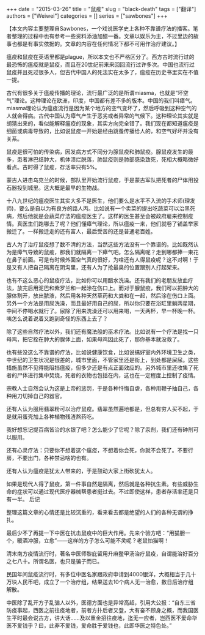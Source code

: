 +++ 
date = "2015-03-26"
title = "鼠疫"
slug = "black-death"
tags = ["翻译"]
authors = ["Weiwei"]
categories = []
series = ["sawbones"]
+++

【本文内容主要整理自Sawbones，一个戏说医学史上各种不靠谱疗法的播客。笔者整理的过程中也有参考一些资料添油加醋一番。文章以娱乐为主，不过里边的故事也都是有事实依据的。文章的内容在任何情况下都不可用作治疗建议。】

瘟疫和鼠疫在英语里都是plague，所以本文也不严格区分了。西方古时流行过的最恐怖的瘟疫就是鼠疫，而且在20世纪前来来回回流行过许多次。中国也流行过鼠疫并且死过很多人，但古代中国人的死法实在太多了，瘟疫在历史书里实在不值一提。

古代有很多关于瘟疫传播的理论，流行最广泛的是所谓miasma，也就是“坏空气”理论。这种理论在欧洲，印度，中国都有差不多的版本。中国的我们叫瘴气。miasma理论认为瘟疫流行是因为某个地方的空气变坏了，然后呼吸到这种空气的人就会得病。古代中国认为瘴气产生于恶劣或者异常的气候下。这种理论其实就是胡猜出来的，看似能解释瘟疫的现象，其实方向完全错了。我们现在都知道瘟疫是细菌或病毒导致的，比如说鼠疫一开始是经由跳蚤传播给人的，和空气好坏并没有关系。

鼠疫是很可怕的传染病，因发病方式不同分为腺鼠疫和肺鼠疫。腺鼠疫发生的最多，患者淋巴结肿大，机体溃烂脱落，肺鼠疫则是肺部感染致死，死相大概略微好看点。古时得了鼠疫，存活率只有5%。

蒙古人进击乌克兰的时候，部队里开始流行鼠疫，于是蒙古军队把死者的尸体用投石器投到城里。这大概是最早的生物战。

十八九世纪的瘟疫医生其实大多不是医生，他们要么是水平不入流的手术师(理发师)，要么是自以为有良方的路人丙。比如说有一个卖菜的提出吃蔬菜可以治黑死病，然后他就是会蔬菜疗法的瘟疫医生了。这样的医生甚至会被政府雇来控制疫情。真医生们跑哪去了呢？他们懂瘴气理论，所以瘟疫一来，他们就卷了铺盖举家搬迁了。一样搬迁走的还有富人，最后受苦的还是普通老百姓。

古人为了治疗鼠疫想了数不清的方法，当然这些方法没有一个靠谱的。比如既然认为是瘴气导致的鼠疫，那我们就隔离一下瘴气吧。怎么隔离呢？走到哪都捧一束花在鼻子前面。可是有时候外面空气真的很好，为啥还有人得鼠疫呢？这不对啊！于是又有人把自己隔离在阴沟里，还有人为了抢最臭的位置跟别人打起架来。

也有不这么恶心的鼠疫疗法，比如你可以用醋水洗澡。还有我们的老朋友放血疗法，放完后用泥巴和紫罗兰和一起涂在伤口上。而对于腺鼠疫，我们可以把肿大的腺体割开，放出脓液，然后用各种天然草药和大粪和在一起，然后涂在伤口上面。另外一个方法是用尿洗澡，而且最好用自己的尿，所以你只要在浴缸里躺两星期，中间不停喝水就行了。尿除了用来洗澡还可以用来喝，一天两杯，早一杯晚一杯。咦怎么说着说着又跑到奇怪的东西上去了？

除了这些自然疗法以外，我们还有魔法般的巫术疗法。比如说有一个疗法是找一只母鸡，把它拴在肿大的腺体上面，如果母鸡因此死了，那你基本就没救了。

也有些没这么不靠谱的疗法，比如说健康饮食，比如说搞好室内外环境卫生之类，中世纪的卫生状况是很差的，城市里面，不管家里还是街上，到处都是屎尿。这些措施虽然不见得能阻挡瘟疫，但多少还是有点正面效应的。另外城市里还收集了死者的尸体进行集中焚烧，死者的衣物也包括在内，这也在一定程度上控制了疫情。

宗教人士自然会认为这是上帝的惩罚，于是各种忏悔自虐，各种用鞭子抽自己，各种用刀切掉自己的器官。

还有人认为服用翡翠粉可以治疗鼠疫。翡翠虽然遍地都是，但总有穷人买不起，于是就用蛋壳加上各种植物残渣熬药吃。

我好想忘记提百病皆治的水银了吧？怎么能少了它呢？除了汞剂，我们还有砷剂可以服用。

还有心灵疗法：只要你不想着这个瘟疫，不想着你会死，你就不会死了。不要行房，不要出门，各种禁忌啥的也有。

还有人认为瘟疫是犹太人带来的，于是鼓动大家上街砍犹太人。

如果是现代人得了鼠疫，第一件事自然是隔离，然后就是各种抗生素。有些威胁生命的症状可以通过现代医疗器械帮患者挺过去。不过即使这样，患者存活率还是只有一半。
后记

整理这篇文章的心情还是比较沉重的，看来看去都是绝望的人们的各种无谓的挣扎。

最后少不了再提一下中医在抗击鼠疫中的巨大作用。先来个验方吧：“用猫胆一个，暖酒冲服，立愈”——这样的方子怎么可能不灵呢？老鼠怕猫啊！

清末南方疫情流行时，著名中医师黎庇留用升麻鳖甲汤治疗鼠疫，自谓能治好百分之七八十。所谓名医，也只是骗子而已。

民国年间鼠疫流行时，有多位中医名家跟政府申请到4000银洋，大概相当于几十万块人民币吧，成立了一个治疗组，结果送去10个病人无一治愈，数日后治疗组解散。

中医除了乱开方子乱骗人以外，医德方面也是异常高超，引用大公报：“自东三省防疫事起，西医之前往疫地者，前者方扑后者又登，大有奋不顾身之概，而我国医生平时最会说古方，讲大话……及以重金招往疫地，迄无一应者，岂西医不爱命华医不爱钱乎？曰，此非不爱钱，爱命胜于爱钱也，此即华医之特色处。”
